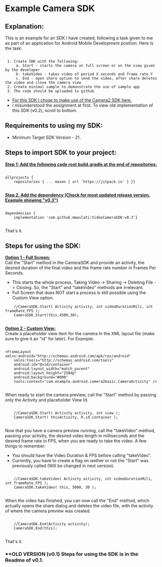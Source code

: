 
  
# Example Camera SDK  
  
## Explanation:  
This is an example for an SDK I have created, following a task given to me as part of an application for Android Mobile Development position. Here is the task:  
```  
  
 1. Create SDK with the following:  
	 a. Start - starts the camera on full screen or on the view given by the developer  
	 b. takeVideo - takes video of period X seconds and frame rate Y  
	 c. End - open share option to send the video, after share deletes the video and close the camera view  
 2. Create minimal sample to demonstrate the use of sample app  
 3. The code should be uploaded to github  

```  
* [For this SDK I chose to make use of the Camera2 SDK here.](https://github.com/googlesamples/android-Camera2Basic)  
* I misunderstood the assignment at first. To view old implementation of this SDK (v0.2), scroll to bottom.
## Requirements to using my SDK:  
* Minimum Target SDK Version - 21.  
  
## Steps to import SDK to your project:  
<b><u> Step 1: Add the following code root build.gradle at the end of repositories: </u></b>  
  
    
  
```  
  
allprojects {  
	repositories { ... maven { url 'https://jitpack.io' } }}  
  
```  
  
    
    
<b><u>Step 2. Add the dependency (Check for most updated release version. Example showing "v0.3")</u></b>  
  
```  
  
dependencies {  
	implementation 'com.github.mmaslati:VideoCameraSDK:v0.3'}  
  
```  
That's it.  
 
 ## Steps for using the SDK:  
<b><u>Option 1 - Full Screen:</u></b>  
Call the "Start" method in the CameraSDK and provide an activity, the desired duration of the final video and the frame rate number in Frames Per Seconds. 
* This starts the whole process, Taking Video -> Sharing -> Deleting File -> Closing. So, the "Start" and "takeVideo"
methods are irrelevant.
* Full Screen that does NOT start a process is still possible using the Custom View option.
```  
	//CameraSDK.Start( Activity activity, int videoDurationMili, int frameRate_FPS );
	CameraSDK.Start(this,4500,30);  
  
```  
  
    
<b><u>Option 2 - Custom View:</u></b>  
Create a placeholder view item for the camera In the XML layout file (make sure to give it an "id" for later). For Example:  
```  
  
<FrameLayout xmlns:android="http://schemas.android.com/apk/res/android"    
	xmlns:tools="http://schemas.android.com/tools"    
    android:id="@+id/container"    
    android:layout_width="match_parent"    
    android:layout_height="250dp"    
    android:background="#000"    
    tools:context="com.example.android.camera2basic.CameraActivity" />  
  
```  
When ready to start the camera preview, call the "Start" method by passing only the Activity and placeholder View Id.  
```  

	//CameraSDK.Start( Activity activity, int view );  
	CameraSDK.Start( thisActivity, R.id.container );  
  
```  
Now that you have a camera preview running, call the "takeVideo" method, passing your activity, the desired video length in milliseconds and the desired frame rate in FPS, when you are ready to take the video. A few things to remember:
* You should have the Video Duration & FPS before calling "takeVideo".
* Currently, you have to create a flag on wether or not the "Start" was previously called (Will be changed in next version).
```  

	//CameraSDK.takeVideo( Activity activity, int videoDurationMili, int frameRate_FPS );  
	CameraSDK.takeVideo( this, 5000, 30 ); 
  
```  
When the video has finished, you can now call the "End" method, which actually opens the share dialog and deletes the video file, with the activity of where the camera preview was created.
```  

	//CameraSDK.End(Activity activity);  
	CameraSDK.End(this); 
  
```  
That's it.
    
### **OLD VERSION (v0.1) Steps for using the SDK is in the Readme of v0.1.
